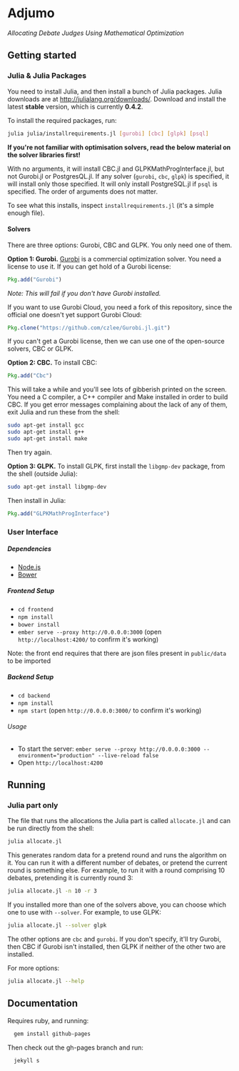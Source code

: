 # Adjumo
*Allocating Debate Judges Using Mathematical Optimization*

## Getting started

### Julia & Julia Packages

You need to install Julia, and then install a bunch of Julia packages. Julia downloads are at http://julialang.org/downloads/.
Download and install the latest **stable** version, which is currently **0.4.2**.

To install the required packages, run:
``` bash
julia julia/installrequirements.jl [gurobi] [cbc] [glpk] [psql]
```

**If you're not familiar with optimisation solvers, read the below material on the solver libraries first!**

With no arguments, it will install CBC.jl and GLPKMathProgInterface.jl, but not Gurobi.jl or PostgresQL.jl. If any solver (`gurobi`, `cbc`, `glpk`) is specified, it will install only those specified. It will only install PostgreSQL.jl if `psql` is specified. The order of arguments does not matter.

To see what this installs, inspect `installrequirements.jl` (it's a simple enough file).

#### Solvers

There are three options: Gurobi, CBC and GLPK. You only need one of them.

**Option 1: Gurobi.** [Gurobi](http://www.gurobi.com/) is a commercial optimization solver. 
You need a license to use it. If you can get hold of a Gurobi license:
``` julia
Pkg.add("Gurobi")
```
*Note: This will fail if you don't have Gurobi installed.*

If you want to use Gurobi Cloud, you need a fork of this repository, since the
official one doesn't yet support Gurobi Cloud:
``` julia
Pkg.clone("https://github.com/czlee/Gurobi.jl.git")
```

If you can't get a Gurobi license, then we can use one of the open-source solvers, CBC or GLPK.

**Option 2: CBC.** To install CBC:
``` julia
Pkg.add("Cbc")
```

This will take a while and you'll see lots of gibberish printed on the screen. You need a C compiler, a C++ compiler and Make installed in order to build CBC. If you get error messages complaining about the lack of any of them, exit Julia and run these from the shell:
``` bash
sudo apt-get install gcc
sudo apt-get install g++
sudo apt-get install make
```

Then try again.

**Option 3: GLPK.** To install GLPK, first install the `libgmp-dev` package, from the shell (outside Julia):
``` bash
sudo apt-get install libgmp-dev
```

Then install in Julia:
``` julia
Pkg.add("GLPKMathProgInterface")
```

### User Interface

##### Dependencies

- [Node.js](https://nodejs.org/en/)
- [Bower](http://bower.io)

##### Frontend Setup

- ```cd frontend```
- ```npm install```
- ```bower install```
- ```ember serve --proxy http://0.0.0.0:3000``` (open ```http://localhost:4200/``` to confirm it's working)

Note: the front end requires that there are json files present in ```public/data``` to be imported

##### Backend Setup

- ```cd backend```
- ```npm install```
- ```npm start``` (open ```http://0.0.0.0:3000/``` to confirm it's working)

###### Usage

- To start the server: ```ember serve --proxy http://0.0.0.0:3000 --environment="production" --live-reload false```
- Open ```http://localhost:4200```

## Running

### Julia part only

The file that runs the allocations the Julia part is called `allocate.jl` and can be run directly from the shell:
``` bash
julia allocate.jl
```

This generates random data for a pretend round and runs the algorithm on it. You can run it with a different number of debates, or pretend the current round is something else. For example, to run it with a round comprising 10 debates, pretending it is currently round 3:
``` bash
julia allocate.jl -n 10 -r 3
```

If you installed more than one of the solvers above, you can choose which one to use with `--solver`. For example, to use GLPK:
``` bash
julia allocate.jl --solver glpk
```
The other options are `cbc` and `gurobi`. If you don't specify, it'll try Gurobi, then CBC if Gurobi isn't installed, then GLPK if neither of the other two are installed.

For more options:
``` bash
julia allocate.jl --help
```

## Documentation

Requires ruby, and running:

```bash
  gem install github-pages
```

Then check out the gh-pages branch and run:

```bash
  jekyll s
```
